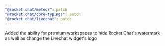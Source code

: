 ```yaml
---
"@rocket.chat/meteor": patch
"@rocket.chat/core-typings": patch
"@rocket.chat/livechat": patch
---
```


Added the ability for premium workspaces to hide Rocket.Chat's watermark as well as change the Livechat widget's logo
